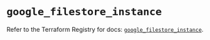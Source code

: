 # `google_filestore_instance`

Refer to the Terraform Registry for docs: [`google_filestore_instance`](https://registry.terraform.io/providers/hashicorp/google-beta/6.42.0/docs/resources/google_filestore_instance).

